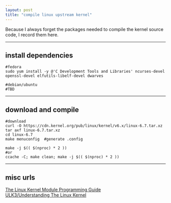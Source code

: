 ```yaml
---
layout: post
title: "compile linux upstream kernel"
---
```


Because I always forget the packages needed to compile the kernel source code, I record them here.

---
## install dependencies
```
#fedora
sudo yum install -y @'C Development Tools and Libraries' ncurses-devel openssl-devel elfutils-libelf-devel dwarves

#debian/ubuntu
#TBD
```

---
## download and compile
```
#download
curl -O https://cdn.kernel.org/pub/linux/kernel/v6.x/linux-6.7.tar.xz
tar axf linux-6.7.tar.xz
cd linux-6.7
make menuconfig  #generate .config

make -j $(( $(nproc) * 2 ))
#or
ccache -C; make clean; make -j $(( $(nproc) * 2 ))
```

---
## misc urls
[The Linux Kernel Module Programming Guide](https://sysprog21.github.io/lkmpg/)  
[ULK3/Understanding The Linux Kernel](https://www.cs.utexas.edu/~rossbach/cs380p/papers/ulk3.pdf)  
